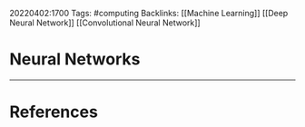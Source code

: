 20220402:1700
Tags: #computing 
Backlinks: [[Machine Learning]] [[Deep Neural Network]] [[Convolutional Neural Network]]
# Neural Networks




---
# References